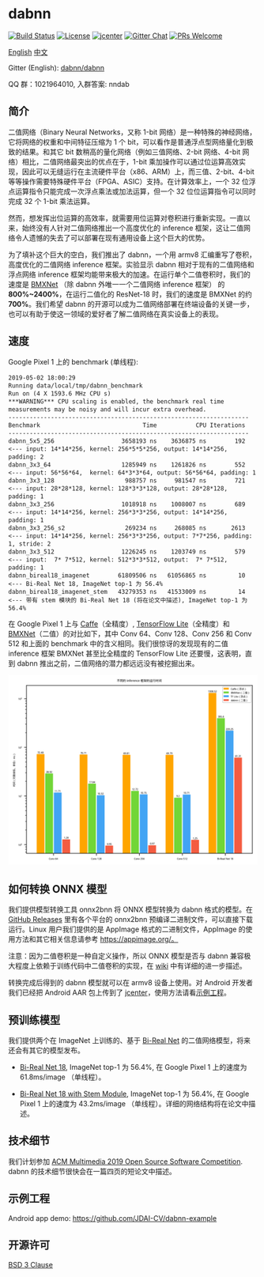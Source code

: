 # dabnn

[![Build Status](https://dev.azure.com/daquexian/dabnn/_apis/build/status/Android%20Build%20%26%20Test?branchName=master)](https://dev.azure.com/daquexian/dabnn/_build/latest?definitionId=2&branchName=master)
[![License](https://img.shields.io/badge/license-BSD--3--Clause-blue.svg)](LICENSE) 
[![jcenter](https://img.shields.io/badge/dynamic/json.svg?label=jcenter&query=name&url=https%3A%2F%2Fapi.bintray.com%2Fpackages%2Fdaquexian566%2Fmaven%2Fdabnn%2Fversions%2F_latest)](https://bintray.com/daquexian566/maven/dabnn/_latestVersion)
[![Gitter Chat](https://img.shields.io/gitter/room/dabnn/dabnn.svg)](https://gitter.im/dabnn/dabnn)
[![PRs Welcome](https://img.shields.io/badge/PRs-welcome-brightgreen.svg)](https://github.com/JDAI-CV/dabnn/pulls)

[English](README.md) [中文](README_CN.md)

Gitter (English): [dabnn/dabnn](https://gitter.im/dabnn/dabnn)

QQ 群：1021964010, 入群答案: nndab

## 简介

二值网络（Binary Neural Networks，又称 1-bit 网络）是一种特殊的神经网络，它将网络的权重和中间特征压缩为 1 个 bit，可以看作是普通浮点型网络量化到极致的结果。和其它 bit 数稍高的量化网络（例如三值网络、2-bit 网络、4-bit 网络）相比，二值网络最突出的优点在于，1-bit 乘加操作可以通过位运算高效实现，因此可以无缝运行在主流硬件平台（x86、ARM）上，而三值、2-bit、4-bit 等等操作需要特殊硬件平台（FPGA、ASIC）支持。在计算效率上，一个 32 位浮点运算指令只能完成一次浮点乘法或加法运算，但一个 32 位位运算指令可以同时完成 32 个 1-bit 乘法运算。

然而，想发挥出位运算的高效率，就需要用位运算对卷积进行重新实现。一直以来，始终没有人针对二值网络推出一个高度优化的 inference 框架，这让二值网络令人遗憾的失去了可以部署在现有通用设备上这个巨大的优势。

为了填补这个巨大的空白，我们推出了 dabnn，一个用 armv8 汇编重写了卷积，高度优化的二值网络 inference 框架。实验显示 dabnn 相对于现有的二值网络和浮点网络 inference 框架均能带来极大的加速。在运行单个二值卷积时，我们的速度是 [BMXNet](https://github.com/hpi-xnor/BMXNet) （除 dabnn 外唯一一个二值网络 inference 框架） 的 **800%~2400%**，在运行二值化的 ResNet-18 时，我们的速度是 BMXNet 的约 **700%**。我们希望 dabnn 的开源可以成为二值网络部署在终端设备的关键一步，也可以有助于使这一领域的爱好者了解二值网络在真实设备上的表现。

## 速度

Google Pixel 1 上的 benchmark (单线程):

```
2019-05-02 18:00:29
Running data/local/tmp/dabnn_benchmark
Run on (4 X 1593.6 MHz CPU s)
***WARNING*** CPU scaling is enabled, the benchmark real time measurements may be noisy and will incur extra overhead.
--------------------------------------------------------------------
Benchmark                             Time           CPU Iterations
--------------------------------------------------------------------
dabnn_5x5_256                   3658193 ns    3636875 ns        192       <--- input: 14*14*256, kernel: 256*5*5*256, output: 14*14*256, padding: 2
dabnn_3x3_64                    1285949 ns    1261826 ns        552       <--- input: 56*56*64,  kernel: 64*3*3*64, output: 56*56*64, padding: 1
dabnn_3x3_128                    988757 ns     981547 ns        721       <--- input: 28*28*128, kernel: 128*3*3*128, output: 28*28*128, padding: 1
dabnn_3x3_256                   1018918 ns    1008007 ns        689       <--- input: 14*14*256, kernel: 256*3*3*256, output: 14*14*256, padding: 1
dabnn_3x3_256_s2                 269234 ns     268085 ns       2613       <--- input: 14*14*256, kernel: 256*3*3*256, output: 7*7*256, padding: 1, stride: 2
dabnn_3x3_512                   1226245 ns    1203749 ns        579       <--- input:  7* 7*512, kernel: 512*3*3*512, output:  7* 7*512, padding: 1
dabnn_bireal18_imagenet        61809506 ns   61056865 ns         10       <--- Bi-Real Net 18, ImageNet top-1 为 56.4%
dabnn_bireal18_imagenet_stem   43279353 ns   41533009 ns         14       <--- 带有 stem 模块的 Bi-Real Net 18 (将在论文中描述), ImageNet top-1 为 56.4%
```

在 Google Pixel 1 上与 [Caffe](http://caffe.berkeleyvision.org)（全精度）, [TensorFlow Lite](https://www.tensorflow.org/lite)（全精度）和 [BMXNet](https://github.com/hpi-xnor/BMXNet)（二值）的对比如下，其中 Conv 64、Conv 128、Conv 256 和 Conv 512 和上面的 benchmark 中的含义相同。我们很惊讶的发现现有的二值 inference 框架 BMXNet 甚至比全精度的 TensorFlow Lite 还要慢，这表明，直到 dabnn 推出之前，二值网络的潜力都远远没有被挖掘出来。

![Comparison](images/comparison_cn.png)

## 如何转换 ONNX 模型

我们提供模型转换工具 onnx2bnn 将 ONNX 模型转换为 dabnn 格式的模型。在 [GitHub Releases](https://github.com/JDAI-CV/dabnn/releases) 里有各个平台的 onnx2bnn 预编译二进制文件，可以直接下载运行。Linux 用户我们提供的是 AppImage 格式的二进制文件，AppImage 的使用方法和其它相关信息请参考 https://appimage.org/。

注意：因为二值卷积是一种自定义操作，所以 ONNX 模型是否与 dabnn 兼容极大程度上依赖于训练代码中二值卷积的实现，在 [wiki](https://github.com/JDAI-CV/dabnn/wiki/Train,-export-and-convert-a-dabnn-model) 中有详细的进一步描述。

转换完成后得到的 dabnn 模型就可以在 armv8 设备上使用。对 Android 开发者我们已经把 Android AAR 包上传到了 [jcenter](https://bintray.com/daquexian566/maven/dabnn/_latestVersion)，使用方法请看[示例工程](https://github.com/JDAI-CV/dabnn-example)。

## 预训练模型

我们提供两个在 ImageNet 上训练的、基于 [Bi-Real Net](https://arxiv.org/abs/1808.00278) 的二值网络模型，将来还会有其它的模型发布。

* [Bi-Real Net 18](https://drive.google.com/uc?export=download&id=1Oau5CtFR9nWXmlBBU47Jg5ypMiIEMtvo), ImageNet top-1 为 56.4%, 在 Google Pixel 1 上的速度为 61.8ms/image （单线程）。

* [Bi-Real Net 18 with Stem Module](https://drive.google.com/uc?export=download&id=1ArsirMdbtJ9lvHSjc1hkQ7dIXDKh-D1t), ImageNet top-1 为 56.4%, 在 Google Pixel 1 上的速度为 43.2ms/image （单线程）。详细的网络结构将在论文中描述。

## 技术细节

我们计划参加 [ACM Multimedia 2019 Open Source Software Competition](https://www.acmmm.org/2019/call-for-open-source-software-competition/). dabnn 的技术细节很快会在一篇四页的短论文中描述。

## 示例工程

Android app demo: https://github.com/JDAI-CV/dabnn-example

## 开源许可

[BSD 3 Clause](LICENSE)
